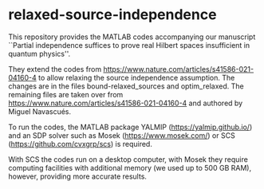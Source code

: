 # relaxed-source-independence
This repository provides the MATLAB codes accompanying our manuscript ``Partial independence suffices to prove real Hilbert spaces insufficient in quantum physics''. 

They extend the codes from https://www.nature.com/articles/s41586-021-04160-4 to allow relaxing the source independence assumption. The changes are in the files bound-relaxed_sources and optim_relaxed. The remaining files are taken over from https://www.nature.com/articles/s41586-021-04160-4 and authored by Miguel Navascués.

To run the codes, the MATLAB package YALMIP (https://yalmip.github.io/) and an SDP solver such as Mosek (https://www.mosek.com/) or SCS (https://github.com/cvxgrp/scs) is required.

With SCS the codes run on a desktop computer, with Mosek they require computing facilities with additional memory (we used up to 500 GB RAM), however, providing more accurate results.
